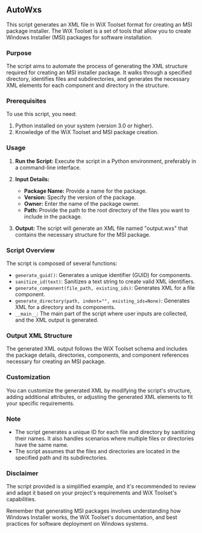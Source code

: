## AutoWxs

This script generates an XML file in WiX Toolset format for creating an MSI package installer. The WiX Toolset is a set of tools that allow you to create Windows Installer (MSI) packages for software installation.

### Purpose

The script aims to automate the process of generating the XML structure required for creating an MSI installer package. It walks through a specified directory, identifies files and subdirectories, and generates the necessary XML elements for each component and directory in the structure.

### Prerequisites

To use this script, you need:

1. Python installed on your system (version 3.0 or higher).
2. Knowledge of the WiX Toolset and MSI package creation.

### Usage

1. **Run the Script:** Execute the script in a Python environment, preferably in a command-line interface.

2. **Input Details:**
   - **Package Name:** Provide a name for the package.
   - **Version:** Specify the version of the package.
   - **Owner:** Enter the name of the package owner.
   - **Path:** Provide the path to the root directory of the files you want to include in the package.

3. **Output:**
   The script will generate an XML file named "output.wxs" that contains the necessary structure for the MSI package.

### Script Overview

The script is composed of several functions:

- `generate_guid()`: Generates a unique identifier (GUID) for components.
- `sanitize_id(text)`: Sanitizes a text string to create valid XML identifiers.
- `generate_component(file_path, existing_ids)`: Generates XML for a file component.
- `generate_directory(path, indent="", existing_ids=None)`: Generates XML for a directory and its components.
- `__main__`: The main part of the script where user inputs are collected, and the XML output is generated.

### Output XML Structure

The generated XML output follows the WiX Toolset schema and includes the package details, directories, components, and component references necessary for creating an MSI package.

### Customization

You can customize the generated XML by modifying the script's structure, adding additional attributes, or adjusting the generated XML elements to fit your specific requirements.

### Note

- The script generates a unique ID for each file and directory by sanitizing their names. It also handles scenarios where multiple files or directories have the same name.
- The script assumes that the files and directories are located in the specified path and its subdirectories.

### Disclaimer

The script provided is a simplified example, and it's recommended to review and adapt it based on your project's requirements and WiX Toolset's capabilities.

Remember that generating MSI packages involves understanding how Windows Installer works, the WiX Toolset's documentation, and best practices for software deployment on Windows systems.
